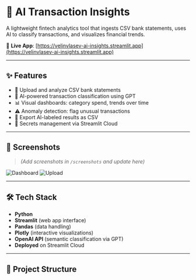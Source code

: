 # 🧠 AI Transaction Insights


A lightweight fintech analytics tool that ingests CSV bank statements, uses AI to classify transactions, and visualizes financial trends.

🚀 **Live App**: [https://velinvlasev-ai-insights.streamlit.app](https://velinvlasev-ai-insights.streamlit.app)

---

## ✨ Features

- 📂 Upload and analyze CSV bank statements
- 🤖 AI-powered transaction classification using GPT
- 📊 Visual dashboards: category spend, trends over time
- ⚠️ Anomaly detection: flag unusual transactions
- 🧾 Export AI-labeled results as CSV
- 🔐 Secrets management via Streamlit Cloud

---

## 📸 Screenshots

> *(Add screenshots in `/screenshots` and update here)*

![Dashboard](screenshots/dashboard.png)
![Upload](screenshots/upload.png)

---

## 🛠 Tech Stack

- **Python**
- **Streamlit** (web app interface)
- **Pandas** (data handling)
- **Plotly** (interactive visualizations)
- **OpenAI API** (semantic classification via GPT)
- **Deployed** on Streamlit Cloud

---

## 🧱 Project Structure